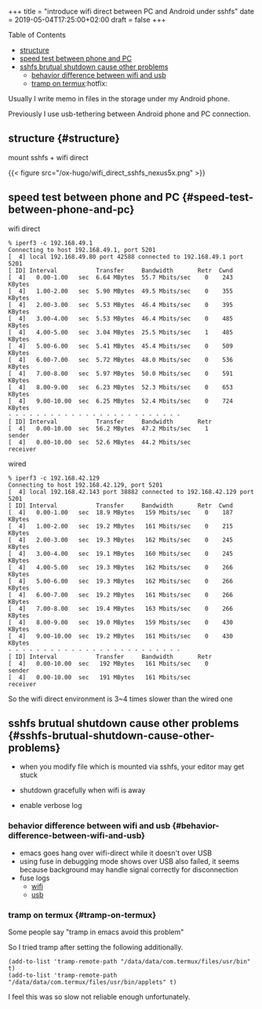 +++
title = "introduce wifi direct between PC and Android under sshfs"
date = 2019-05-04T17:25:00+02:00
draft = false
+++

<div class="ox-hugo-toc toc">
<div></div>

<div class="heading">Table of Contents</div>

- [structure](#structure)
- [speed test between phone and PC](#speed-test-between-phone-and-pc)
- [sshfs brutual shutdown cause other problems](#sshfs-brutual-shutdown-cause-other-problems)
    - [behavior difference between wifi and usb](#behavior-difference-between-wifi-and-usb)
    - [tramp on termux](#tramp-on-termux):hotfix:

</div>
<!--endtoc-->

Usually I write memo in files in the storage under my Android phone.

Previously I use usb-tethering between Android phone and PC connection.


## structure {#structure}

mount sshfs + wifi direct

{{< figure src="/ox-hugo/wifi_direct_sshfs_nexus5x.png" >}}


## speed test between phone and PC {#speed-test-between-phone-and-pc}

wifi direct

```text
% iperf3 -c 192.168.49.1
Connecting to host 192.168.49.1, port 5201
[  4] local 192.168.49.80 port 42588 connected to 192.168.49.1 port 5201
[ ID] Interval           Transfer     Bandwidth       Retr  Cwnd
[  4]   0.00-1.00   sec  6.64 MBytes  55.7 Mbits/sec    0    243 KBytes
[  4]   1.00-2.00   sec  5.90 MBytes  49.5 Mbits/sec    0    355 KBytes
[  4]   2.00-3.00   sec  5.53 MBytes  46.4 Mbits/sec    0    395 KBytes
[  4]   3.00-4.00   sec  5.53 MBytes  46.4 Mbits/sec    0    485 KBytes
[  4]   4.00-5.00   sec  3.04 MBytes  25.5 Mbits/sec    1    485 KBytes
[  4]   5.00-6.00   sec  5.41 MBytes  45.4 Mbits/sec    0    509 KBytes
[  4]   6.00-7.00   sec  5.72 MBytes  48.0 Mbits/sec    0    536 KBytes
[  4]   7.00-8.00   sec  5.97 MBytes  50.0 Mbits/sec    0    591 KBytes
[  4]   8.00-9.00   sec  6.23 MBytes  52.3 Mbits/sec    0    653 KBytes
[  4]   9.00-10.00  sec  6.25 MBytes  52.4 Mbits/sec    0    724 KBytes
- - - - - - - - - - - - - - - - - - - - - - - - -
[ ID] Interval           Transfer     Bandwidth       Retr
[  4]   0.00-10.00  sec  56.2 MBytes  47.2 Mbits/sec    1             sender
[  4]   0.00-10.00  sec  52.6 MBytes  44.2 Mbits/sec                  receiver
```

wired

```text
% iperf3 -c 192.168.42.129
Connecting to host 192.168.42.129, port 5201
[  4] local 192.168.42.143 port 38882 connected to 192.168.42.129 port 5201
[ ID] Interval           Transfer     Bandwidth       Retr  Cwnd
[  4]   0.00-1.00   sec  18.9 MBytes   159 Mbits/sec    0    187 KBytes
[  4]   1.00-2.00   sec  19.2 MBytes   161 Mbits/sec    0    215 KBytes
[  4]   2.00-3.00   sec  19.3 MBytes   162 Mbits/sec    0    245 KBytes
[  4]   3.00-4.00   sec  19.1 MBytes   160 Mbits/sec    0    245 KBytes
[  4]   4.00-5.00   sec  19.3 MBytes   162 Mbits/sec    0    266 KBytes
[  4]   5.00-6.00   sec  19.3 MBytes   162 Mbits/sec    0    266 KBytes
[  4]   6.00-7.00   sec  19.2 MBytes   161 Mbits/sec    0    266 KBytes
[  4]   7.00-8.00   sec  19.4 MBytes   163 Mbits/sec    0    266 KBytes
[  4]   8.00-9.00   sec  19.0 MBytes   159 Mbits/sec    0    430 KBytes
[  4]   9.00-10.00  sec  19.2 MBytes   161 Mbits/sec    0    430 KBytes
- - - - - - - - - - - - - - - - - - - - - - - - -
[ ID] Interval           Transfer     Bandwidth       Retr
[  4]   0.00-10.00  sec   192 MBytes   161 Mbits/sec    0             sender
[  4]   0.00-10.00  sec   191 MBytes   161 Mbits/sec                  receiver
```

So the wifi direct environment is 3~4 times slower than the wired one


## sshfs brutual shutdown cause other problems {#sshfs-brutual-shutdown-cause-other-problems}

-   when you modify file which is mounted via sshfs, your editor may get stuck

-   shutdown gracefully when wifi is away

-   enable verbose log


### behavior difference between wifi and usb {#behavior-difference-between-wifi-and-usb}

-   emacs goes hang over wifi-direct while it doesn't over USB
-   using fuse in debugging mode shows over USB also failed, it seems because background may handle signal correctly for disconnection
-   fuse logs
    -   [wifi](research/wifi-direct/wifi_direct_brutual_disconnect_sshfs.log)
    -   [usb](research/wifi-direct/usb_brutual_disconnect_sshfs.log)


### tramp on termux {#tramp-on-termux}

Some people say "tramp in emacs avoid this problem"

So I tried tramp after setting the following additionally.

```elisp
(add-to-list 'tramp-remote-path "/data/data/com.termux/files/usr/bin" t)
(add-to-list 'tramp-remote-path "/data/data/com.termux/files/usr/bin/applets" t)
```

I feel this was so slow not reliable enough unfortunately.
